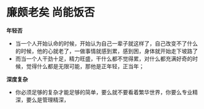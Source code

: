 # 廉颇老矣 尚能饭否



**年轻否**

* 当一个人开始认命的时候，开始认为自己一辈子就这样了，自己改变不了什么的时候，他的心就老了，一做事情就感到累，感到困，身体就开始走下坡路了
* 而当一个人干劲十足，精力旺盛，干什么都不觉得累，对什么都充满好奇的时候，觉得什么都是无限可能，那他是正年轻，正当年；

**深度复杂**

* 你必须足够的复杂才能足够的简单，要么就不要看着繁华世界，你要么专业精深，要么是管理精深，

